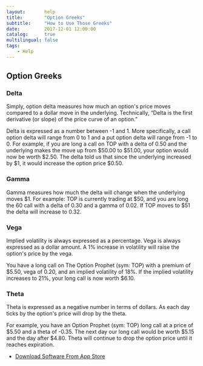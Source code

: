 ```yaml
---
layout:       help
title:        "Option Greeks"
subtitle:     "How to Use Those Greeks"
date:         2017-12-01 12:00:00
catalog:      true
multilingual: false
tags:
    - Help
---
```



## Option Greeks

### Delta

Simply, option delta measures how much an option's price moves compared to a dollar move in the underlying.
Technically, “Delta is the first derivative (or slope) of the price curve of an option.”

Delta is expressed as a number between -1 and 1. More specifically, a call option delta will range from 0 to 1 and a put option delta will range from -1 to 0.
For example, if you are long a call on TOP with a delta of 0.50 and the underlying makes the move up from $50.00 to $51.00,
your option would now be worth $2.50. The delta told us that since the underlying increased by $1, it would increase the option price $0.50.

### Gamma

Gamma measures how much the delta will change when the underlying moves $1.
For example: TOP is currently trading at $50, and you are long the 60 call with a delta of 0.30 and a gamma of 0.02.
If TOP moves to $51 the delta will increase to 0.32.

### Vega

Implied volatility is always expressed as a percentage. Vega is always expressed as a dollar amount.
A 1% increase in volatility will raise the option's price by the vega.

You have a long call on The Option Prophet (sym: TOP) with a premium of $5.50, vega of 0.20, and an implied volatility of 18%.
If the implied volatility increases to 21%, your long call is now worth $6.10.

### Theta

Theta is expressed as a negative number in terms of dollars. As each day ticks by the option's price will drop by the theta.

For example, you have an Option Prophet (sym: TOP) long call at a price of $5.50 and a theta of -0.35.
The next day our long call would be worth $5.15 and the day after $4.80.
Theta will continue to drop the option price until it reaches expiration.

-  [Download Software From App Store][1]

[1]: http://itunes.apple.com/us/app/id1228960496